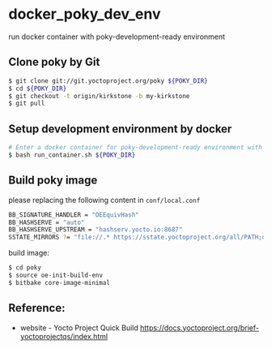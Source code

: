 # docker_poky_dev_env
run docker container with poky-development-ready environment



## Clone poky by Git 

```bash
$ git clone git://git.yoctoproject.org/poky ${POKY_DIR}
$ cd ${POKY_DIR}
$ git checkout -t origin/kirkstone -b my-kirkstone
$ git pull
```



## Setup development environment by docker

```bash
# Enter a docker container for poky-development-ready environment with the following commands:
$ bash run_container.sh ${POKY_DIR}
```



## Build poky image

please replacing the following content in `conf/local.conf`

```bash
BB_SIGNATURE_HANDLER = "OEEquivHash"
BB_HASHSERVE = "auto"
BB_HASHSERVE_UPSTREAM = "hashserv.yocto.io:8687"
SSTATE_MIRRORS ?= "file://.* https://sstate.yoctoproject.org/all/PATH;downloadfilename=PATH"
```



build image:

```bash
$ cd poky
$ source oe-init-build-env
$ bitbake core-image-minimal
```



## Reference:

- website - Yocto Project Quick Build 
  https://docs.yoctoproject.org/brief-yoctoprojectqs/index.html
